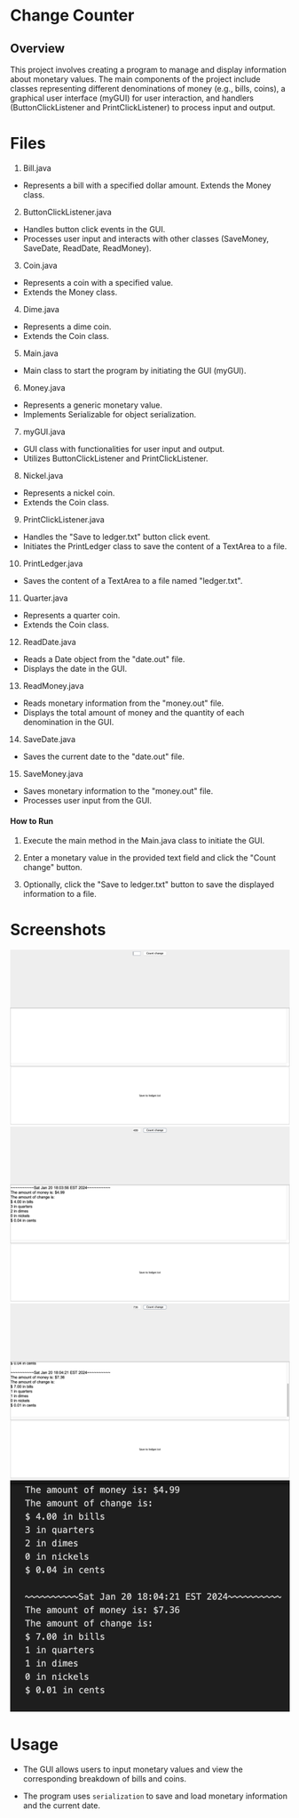 
# Change Counter
## Overview
This project involves creating a program to manage and display information about monetary values. The main components of the project include classes representing different denominations of money (e.g., bills, coins), a graphical user interface (myGUI) for user interaction, and handlers (ButtonClickListener and PrintClickListener) to process input and output.

# Files
1. Bill.java

- Represents a bill with a specified dollar amount.
Extends the Money class.

2. ButtonClickListener.java

- Handles button click events in the GUI.
- Processes user input and interacts with other classes (SaveMoney, SaveDate, ReadDate, ReadMoney).

3. Coin.java

- Represents a coin with a specified value.
- Extends the Money class.

4. Dime.java

- Represents a dime coin.
- Extends the Coin class.

5. Main.java

- Main class to start the program by initiating the GUI (myGUI).

6. Money.java

- Represents a generic monetary value.
- Implements Serializable for object serialization.

7. myGUI.java

- GUI class with functionalities for user input and output.
- Utilizes ButtonClickListener and PrintClickListener.

8. Nickel.java

- Represents a nickel coin.
- Extends the Coin class.

9. PrintClickListener.java

- Handles the "Save to ledger.txt" button click event.
- Initiates the PrintLedger class to save the content of a TextArea to a file.

10. PrintLedger.java

- Saves the content of a TextArea to a file named "ledger.txt".

11. Quarter.java

- Represents a quarter coin.
- Extends the Coin class.

12. ReadDate.java
- Reads a Date object from the "date.out" file.
- Displays the date in the GUI.

13. ReadMoney.java
- Reads monetary information from the "money.out" file.
- Displays the total amount of money and the quantity of each denomination in the GUI.

14. SaveDate.java
- Saves the current date to the "date.out" file.

15. SaveMoney.java
- Saves monetary information to the "money.out" file.
- Processes user input from the GUI.

#### How to Run
1. Execute the main method in the Main.java class to initiate the GUI.

2. Enter a monetary value in the provided text field and click the "Count change" button.

3. Optionally, click the "Save to ledger.txt" button to save the displayed information to a file.

# Screenshots

![Alt text](/Screenshots/Screenshot1.png?raw=true "Screenshot1")
![Alt text](/Screenshots/Screenshot2.png?raw=true "Screenshot2")
![Alt text](/Screenshots/Screenshot3.png?raw=true "Screenshot3")
![Alt text](/Screenshots/Screenshot4.png?raw=true "Screenshot4")

# Usage
* The GUI allows users to input monetary values and view the corresponding breakdown of bills and coins.

* The program uses ``serialization`` to save and load monetary information and the current date.